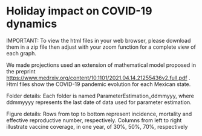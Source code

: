 # Holiday impact on COVID-19 dynamics
IMPORTANT: To view the html files in your web browser, please download them in a zip file then adjust with your zoom function for a complete view of each graph.

We made projections used an extension of mathematical model proposed in the preprint https://www.medrxiv.org/content/10.1101/2021.04.14.21255436v2.full.pdf . Html files show the COVID-19 pandemic evolution for each Mexican state.

Folder details: Each folder is named ParameterEstimation_ddmmyyy, where ddmmyyyy represents the last date of data used for parameter estimation.

Figure details: Rows from top to bottom represent incidence, mortality and effective reproductive number, respectively. Columns from left to right illustrate vaccine coverage, in one year, of 30%, 50%, 70%, respectively
